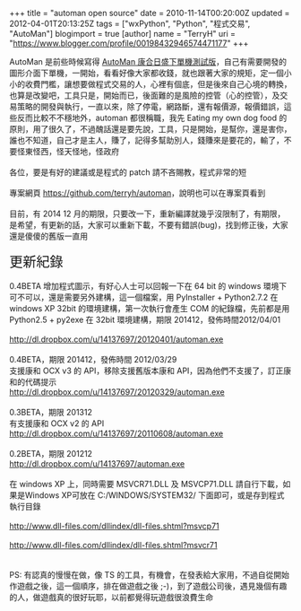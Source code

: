 +++
title = "automan open source"
date = 2010-11-14T00:20:00Z
updated = 2012-04-01T20:13:25Z
tags = ["wxPython", "Python", "程式交易", "AutoMan"]
blogimport = true 
[author]
	name = "TerryH"
	uri = "https://www.blogger.com/profile/00198432946574471177"
+++

AutoMan 是前些時候寫得 <a href="http://www.blogger.com/2010/01/automan.html">AutoMan 康合日盛下單機測試版</a>，自己有需要開發的圖形介面下單機，一開始，看看好像大家都收錢，就也跟著大家的規矩，定一個小小的收費門檻，讓想要做程式交易的人，心裡有個底，但是後來自己心境的轉換，也算是改變吧，工具只是，開始而已，後面難的是風險的控管（心的控管），及交易策略的開發與執行，一直以來，除了停電，網路斷，還有報價源，報價錯誤，這些反而比較不不穩地外，automan 都很稱職，我先 Eating my own dog food 的原則，用了很久了，不過醜話還是要先說，工具，只是開始，是幫你，還是害你，誰也不知道，自己才是主人，賺了，記得多幫助別人，錢賺來是要花的，輸了，不要怪東怪西，怪天怪地，怪政府<br /><br />各位，要是有好的建議或是程式的 patch 請不吝賜教，程式非常的短<br /><br />專案網頁 <a href="https://github.com/terryh/automan">https://github.com/terryh/automan</a>，說明也可以在專案頁看到<br /><br />目前，有 2014 12 月的期限，只要改一下，重新編譯就幾乎沒限制了，有期限，是希望，有更新的話，大家可以重新下載，不要有錯誤(bug)，找到修正後，大家還是傻傻的舊版一直用<br /><br /><span style="font-size: x-large;">更新紀錄</span><br /><br />0.4BETA 增加程式圖示，有好心人士可以回報一下在 64 bit 的 windows 環境下可不可以，還是需要另外建構，這一個檔案，用 PyInstaller + Python2.7.2 在 windows XP 32bit 的環境建構，第一次執行會產生 COM 的紀錄檔，先前都是用 Python2.5 + py2exe 在 32bit 環境建構，期限 201412，發佈時間2012/04/01<br /><br /><a href="http://dl.dropbox.com/u/14137697/20120401/automan.exe">http://dl.dropbox.com/u/14137697/20120401/automan.exe</a><br /><br />0.4BETA，期限 201412，發佈時間 2012/03/29<br />支援康和 OCX v3 的 API，移除支援舊版本康和 API，因為他們不支援了，訂正康和的代碼提示<br /><a href="http://dl.dropbox.com/u/14137697/20120329/automan.exe">http://dl.dropbox.com/u/14137697/20120329/automan.exe</a><br /><br />0.3BETA，期限 201312<br />有支援康和 OCX v2 的 API<br /><a href="http://dl.dropbox.com/u/14137697/20110608/automan.exe">http://dl.dropbox.com/u/14137697/20110608/automan.exe</a><br /><br />0.2BETA，期限 201212 <br /><a href="http://dl.dropbox.com/u/14137697/automan.exe">http://dl.dropbox.com/u/14137697/automan.exe</a><br /><br />在 windows XP 上，同時需要 MSVCR71.DLL 及 MSVCP71.DLL 請自行下載，如果是Windows XP可放在 C:/WINDOWS/SYSTEM32/ 下面即可，或是存到程式執行目錄<br /><br /><a href="http://www.dll-files.com/dllindex/dll-files.shtml?msvcp71">http://www.dll-files.com/dllindex/dll-files.shtml?msvcp71</a><br /><br /><a href="http://www.dll-files.com/dllindex/dll-files.shtml?msvcr71">http://www.dll-files.com/dllindex/dll-files.shtml?msvcr71</a><br /><br /><br />PS: 有認真的慢慢在做，像 TS 的工具，有機會，在發表給大家用，不過自從開始作遊戲之後，這一個順序，排在做遊戲之後 ;-)，到了遊戲公司後，遇見幾個有趣的人，做遊戲真的很好玩耶，以前都覺得玩遊戲很浪費生命
